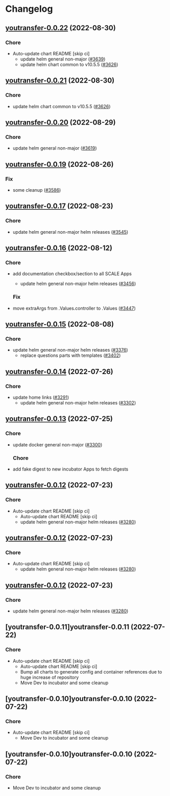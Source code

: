 # Changelog



## [youtransfer-0.0.22](https://github.com/truecharts/charts/compare/youtransfer-0.0.20...youtransfer-0.0.22) (2022-08-30)

### Chore

- Auto-update chart README [skip ci]
  - update helm general non-major ([#3639](https://github.com/truecharts/charts/issues/3639))
  - update helm chart common to v10.5.5 ([#3626](https://github.com/truecharts/charts/issues/3626))




## [youtransfer-0.0.21](https://github.com/truecharts/charts/compare/youtransfer-0.0.20...youtransfer-0.0.21) (2022-08-30)

### Chore

- update helm chart common to v10.5.5 ([#3626](https://github.com/truecharts/charts/issues/3626))




## [youtransfer-0.0.20](https://github.com/truecharts/charts/compare/youtransfer-0.0.19...youtransfer-0.0.20) (2022-08-29)

### Chore

- update helm general non-major ([#3619](https://github.com/truecharts/charts/issues/3619))




## [youtransfer-0.0.19](https://github.com/truecharts/charts/compare/youtransfer-0.0.17...youtransfer-0.0.19) (2022-08-26)

### Fix

- some cleanup ([#3586](https://github.com/truecharts/charts/issues/3586))




## [youtransfer-0.0.17](https://github.com/truecharts/charts/compare/youtransfer-0.0.16...youtransfer-0.0.17) (2022-08-23)

### Chore

- update helm general non-major helm releases ([#3545](https://github.com/truecharts/charts/issues/3545))




## [youtransfer-0.0.16](https://github.com/truecharts/charts/compare/youtransfer-0.0.15...youtransfer-0.0.16) (2022-08-12)

### Chore

- add documentation checkbox/section to all SCALE Apps
  - update helm general non-major helm releases ([#3456](https://github.com/truecharts/charts/issues/3456))

  ### Fix

- move extraArgs from .Values.controller to .Values ([#3447](https://github.com/truecharts/charts/issues/3447))




## [youtransfer-0.0.15](https://github.com/truecharts/charts/compare/youtransfer-0.0.14...youtransfer-0.0.15) (2022-08-08)

### Chore

- update helm general non-major helm releases ([#3376](https://github.com/truecharts/charts/issues/3376))
  - replace questions parts with templates ([#3402](https://github.com/truecharts/charts/issues/3402))




## [youtransfer-0.0.14](https://github.com/truecharts/apps/compare/youtransfer-0.0.13...youtransfer-0.0.14) (2022-07-26)

### Chore

- update home links ([#3291](https://github.com/truecharts/apps/issues/3291))
  - update helm general non-major helm releases ([#3302](https://github.com/truecharts/apps/issues/3302))




## [youtransfer-0.0.13](https://github.com/truecharts/apps/compare/youtransfer-0.0.12...youtransfer-0.0.13) (2022-07-25)

### Chore

- update docker general non-major ([#3300](https://github.com/truecharts/apps/issues/3300))

  ### Chore

- add fake digest to new incubator Apps to fetch digests




## [youtransfer-0.0.12](https://github.com/truecharts/apps/compare/youtransfer-0.0.11...youtransfer-0.0.12) (2022-07-23)

### Chore

- Auto-update chart README [skip ci]
  - Auto-update chart README [skip ci]
  - update helm general non-major helm releases ([#3280](https://github.com/truecharts/apps/issues/3280))




## [youtransfer-0.0.12](https://github.com/truecharts/apps/compare/youtransfer-0.0.11...youtransfer-0.0.12) (2022-07-23)

### Chore

- Auto-update chart README [skip ci]
  - update helm general non-major helm releases ([#3280](https://github.com/truecharts/apps/issues/3280))




## [youtransfer-0.0.12](https://github.com/truecharts/apps/compare/youtransfer-0.0.11...youtransfer-0.0.12) (2022-07-23)

### Chore

- update helm general non-major helm releases ([#3280](https://github.com/truecharts/apps/issues/3280))




## [youtransfer-0.0.11]youtransfer-0.0.11 (2022-07-22)

### Chore

- Auto-update chart README [skip ci]
  - Auto-update chart README [skip ci]
  - Bump all charts to generate config and container references due to huge increase of repository
  - Move Dev to incubator and some cleanup




## [youtransfer-0.0.10]youtransfer-0.0.10 (2022-07-22)

### Chore

- Auto-update chart README [skip ci]
  - Move Dev to incubator and some cleanup




## [youtransfer-0.0.10]youtransfer-0.0.10 (2022-07-22)

### Chore

- Move Dev to incubator and some cleanup
